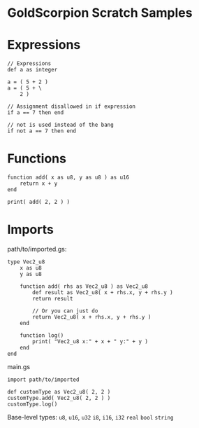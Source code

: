 GoldScorpion Scratch Samples
============================

# Expressions
```
// Expressions
def a as integer

a = ( 5 + 2 )
a = ( 5 + \
    2 )

// Assignment disallowed in if expression
if a == 7 then end

// not is used instead of the bang
if not a == 7 then end
```

# Functions
```
function add( x as u8, y as u8 ) as u16
    return x + y
end

print( add( 2, 2 ) )
```

# Imports
path/to/imported.gs:
```
type Vec2_u8
    x as u8
    y as u8

    function add( rhs as Vec2_u8 ) as Vec2_u8
        def result as Vec2_u8( x + rhs.x, y + rhs.y )
        return result

        // Or you can just do
        return Vec2_u8( x + rhs.x, y + rhs.y )
    end

    function log()
        print( "Vec2_u8 x:" + x + " y:" + y )
    end
end
```
main.gs
```
import path/to/imported

def customType as Vec2_u8( 2, 2 )
customType.add( Vec2_u8( 2, 2 ) )
customType.log()
```


Base-level types:
`u8`, `u16`, `u32`
`i8`, `i16`, `i32`
`real`
`bool`
`string`
